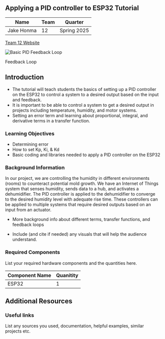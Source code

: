 ## Applying a PID controller to ESP32 Tutorial

| Name | Team | Quarter |
| --- | --- | --- |
| Jake Honma | 12 | Spring 2025 |

[Team 12 Website](https://sites.google.com/view/ece-196-sp25/poster)

![Basic PID Feedback Loop](https://tinyurl.com/5857yb2e)

Feedback Loop

## Introduction

- The tutorial will teach students the basics of setting up a PID controller on the ESP32 to control a system to a desired output based on the input and feedback.
- It is important to be able to control a system to get a desired output in projects including temperature, humidity, and motor systems.
- Setting an error term and learning about proportional, integral, and derivative terms in a transfer function.


### Learning Objectives

- Determining error
- How to set Kp, Ki, & Kd
- Basic coding and libraries needed to apply a PID controller on the ESP32

### Background Information

In our project, we are controlling the humidity in different environments (rooms) to counteract potential mold growth. We have an Internet of Things system that senses humidity, sends data to a hub, and activates a dehumidifier. The PID controller is applied to the dehumidifier to converge to the desired humidity level with adequate rise time. These controllers can be applied to multiple systems that require desired outputs based on an input from an actuator. 

- More background info about different terms, transfer functions, and feedback loops

- Include (and cite if needed) any visuals that will help the audience understand.

### Required Components

List your required hardware components and the quantities here.

| Component Name | Quanitity |
| -------------- | --------- |
| ESP32          |     1     |

## Additional Resources

### Useful links

List any sources you used, documentation, helpful examples, similar projects etc.
